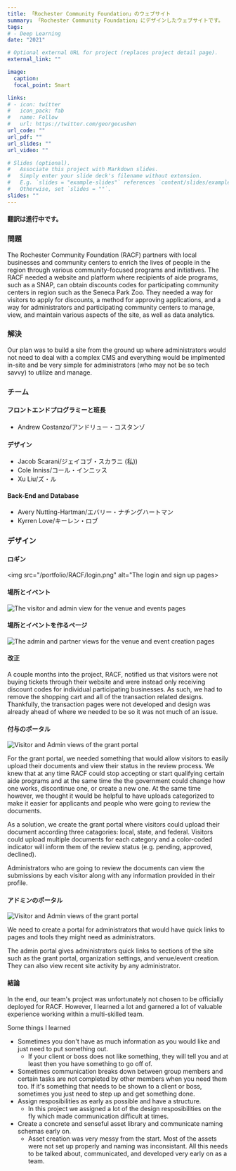 ```yaml
---
title: 「Rochester Community Foundation」のウェブサイト
summary: 「Rochester Community Foundation」にデザインしたウェブサイトです。
tags:
# - Deep Learning
date: "2021"

# Optional external URL for project (replaces project detail page).
external_link: ""

image:
  caption: 
  focal_point: Smart

links:
# - icon: twitter
#   icon_pack: fab
#   name: Follow
#   url: https://twitter.com/georgecushen
url_code: ""
url_pdf: ""
url_slides: ""
url_video: ""

# Slides (optional).
#   Associate this project with Markdown slides.
#   Simply enter your slide deck's filename without extension.
#   E.g. `slides = "example-slides"` references `content/slides/example-slides.md`.
#   Otherwise, set `slides = ""`.
slides: ""
---
```


<h4>翻訳は進行中です。<h4>

<h3>問題</h3>

The Rochester Community Foundation (RACF) partners with local businesses and community centers to enrich the lives of people in the region through various community-focused programs and initiatives. The RACF needed a website and platform where recipients of aide programs, such as a SNAP, can obtain discounts codes for participating community centers in region such as the Seneca Park Zoo. They needed a way for visitors to apply for discounts, a method for approving applications, and a way for administrators and participating community centers to manage, view, and maintain various aspects of the site, as well as data analytics.

<h3>解決</h3>

Our plan was to build a site from the ground up where administrators would not need to deal with a complex CMS and everything would be implmented in-site and be very simple for administrators (who may not be so tech savvy) to utilize and manage.

<h3>チーム</h3>

<h4>フロントエンドプログラミーと班長</h4>

  - Andrew Costanzo/アンドリュー・コスタンゾ

<h4>デザイン</h4>

  - Jacob Scarani/ジェイコブ・スカラニ (私))
  - Cole Inniss/コール・インニッス
  - Xu Liu/ズ・ル

<h4>Back-End and Database</h4>

  - Avery Nutting-Hartman/エバリー・ナチングハートマン
  - Kyrren Love/キーレン・ロブ

<h3>デザイン</h3>

<h4>ロギン</h4>

<img src="/portfolio/RACF/login.png" alt="The login and sign up pages>

<h4>場所とイベント</h4>

<img src="/portfolio/RACF/event-venue.png" alt="The visitor and admin view for the venue and events pages">

<h4>場所とイベントを作るページ</h4>

<img src="/portfolio/RACF/create.png" alt="The admin and partner views for the venue and event creation pages">

<h4>改正</h4>

A couple months into the project, RACF, notified us that visitors were not buying tickets through their website and were instead only receiving discount codes for individual participating businesses. As such, we had to remove the shopping cart and all of the transaction related designs. Thankfully, the transaction pages were not developed and design was already ahead of where we needed to be so it was not much of an issue.

<h4>付与のポータル</h4>

<img src="/portfolio/RACF/grant.png" alt="Visitor and Admin views of the grant portal">

For the grant portal, we needed something that would allow visitors to easily upload their documents and view their status in the review process. We knew that at any time RACF could stop accepting or start qualifying certain aide programs and at the same time the the government could change how one works, discontinue one, or create a new one. At the same time however, we thought it would be helpful to have uploads categorized to make it easier for applicants and people who were going to review the documents.

As a solution, we create the grant portal where visitors could upload their document according three catagories: local, state, and federal. Visitors could upload multiple documents for each category and a color-coded indicator will inform them of the review status (e.g. pending, approved, declined).

Administrators who are going to review the documents can view the submissions by each visitor along with any information provided in their profile.

<h4> アドミンのポータル</h4>

<img src="/portfolio/RACF/admin.png" alt="Visitor and Admin views of the grant portal">

We need to create a portal for administrators that would have quick links to pages and tools they might need as administrators.

The admin portal gives administrators quick links to sections of the site such as the grant portal, organization settings, and venue/event creation. They can also view recent site activity by any administrator.

<h4>結論</h4>

In the end, our team's project was unfortunately not chosen to be officially deployed for RACF. However, I learned a lot and garnered a lot of valuable experience working within a multi-skilled team. 

Some things I learned
- Sometimes you don't have as much information as you would like and just need to put something out. 
  - If your client or boss does not like something, they will tell you and at least then you have something to go off of.
- Sometimes communication breaks down between group members and certain tasks are not completed by other members when you need them too. If it's something that needs to be shown to a client or boss, sometimes you just need to step up and get something done.
- Assign resposibilities as early as possible and have a structure. 
  - In this project we assigned a lot of the design resposibilities on the fly which made communication difficult at times.
- Create a concrete and senseful asset library and communicate naming schemas early on. 
  - Asset creation was very messy from the start. Most of the assets were not set up properly and naming was inconsistant. All this needs to be talked about, communicated, and developed very early on as a team.